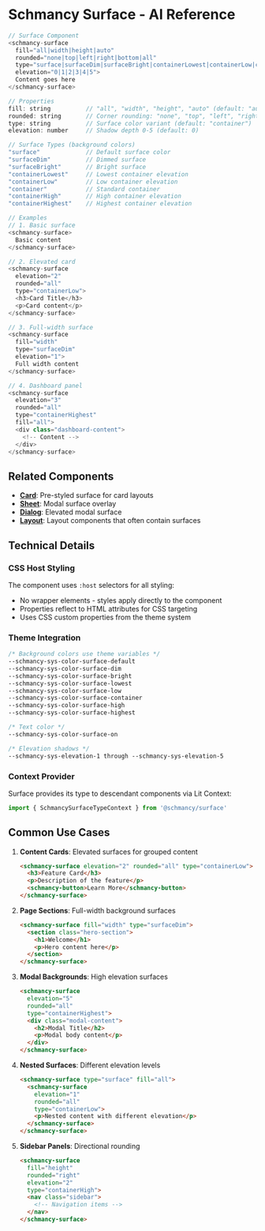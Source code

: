 # Schmancy Surface - AI Reference

```js
// Surface Component
<schmancy-surface
  fill="all|width|height|auto"
  rounded="none|top|left|right|bottom|all"
  type="surface|surfaceDim|surfaceBright|containerLowest|containerLow|container|containerHigh|containerHighest"
  elevation="0|1|2|3|4|5">
  Content goes here
</schmancy-surface>

// Properties
fill: string          // "all", "width", "height", "auto" (default: "auto")
rounded: string       // Corner rounding: "none", "top", "left", "right", "bottom", "all" (default: "none")
type: string          // Surface color variant (default: "container")
elevation: number     // Shadow depth 0-5 (default: 0)

// Surface Types (background colors)
"surface"             // Default surface color
"surfaceDim"          // Dimmed surface
"surfaceBright"       // Bright surface
"containerLowest"     // Lowest container elevation
"containerLow"        // Low container elevation
"container"           // Standard container
"containerHigh"       // High container elevation
"containerHighest"    // Highest container elevation

// Examples
// 1. Basic surface
<schmancy-surface>
  Basic content
</schmancy-surface>

// 2. Elevated card
<schmancy-surface 
  elevation="2" 
  rounded="all"
  type="containerLow">
  <h3>Card Title</h3>
  <p>Card content</p>
</schmancy-surface>

// 3. Full-width surface
<schmancy-surface 
  fill="width"
  type="surfaceDim"
  elevation="1">
  Full width content
</schmancy-surface>

// 4. Dashboard panel
<schmancy-surface
  elevation="3"
  rounded="all"
  type="containerHighest"
  fill="all">
  <div class="dashboard-content">
    <!-- Content -->
  </div>
</schmancy-surface>
```

## Related Components
- **[Card](./card.md)**: Pre-styled surface for card layouts
- **[Sheet](./sheet.md)**: Modal surface overlay
- **[Dialog](./dialog.md)**: Elevated modal surface
- **[Layout](./layout.md)**: Layout components that often contain surfaces

## Technical Details

### CSS Host Styling
The component uses `:host` selectors for all styling:
- No wrapper elements - styles apply directly to the component
- Properties reflect to HTML attributes for CSS targeting
- Uses CSS custom properties from the theme system

### Theme Integration
```css
/* Background colors use theme variables */
--schmancy-sys-color-surface-default
--schmancy-sys-color-surface-dim
--schmancy-sys-color-surface-bright
--schmancy-sys-color-surface-lowest
--schmancy-sys-color-surface-low
--schmancy-sys-color-surface-container
--schmancy-sys-color-surface-high
--schmancy-sys-color-surface-highest

/* Text color */
--schmancy-sys-color-surface-on

/* Elevation shadows */
--schmancy-sys-elevation-1 through --schmancy-sys-elevation-5
```

### Context Provider
Surface provides its type to descendant components via Lit Context:
```js
import { SchmancySurfaceTypeContext } from '@schmancy/surface'
```

## Common Use Cases

1. **Content Cards**: Elevated surfaces for grouped content
   ```html
   <schmancy-surface elevation="2" rounded="all" type="containerLow">
     <h3>Feature Card</h3>
     <p>Description of the feature</p>
     <schmancy-button>Learn More</schmancy-button>
   </schmancy-surface>
   ```

2. **Page Sections**: Full-width background surfaces
   ```html
   <schmancy-surface fill="width" type="surfaceDim">
     <section class="hero-section">
       <h1>Welcome</h1>
       <p>Hero content here</p>
     </section>
   </schmancy-surface>
   ```

3. **Modal Backgrounds**: High elevation surfaces
   ```html
   <schmancy-surface 
     elevation="5" 
     rounded="all" 
     type="containerHighest">
     <div class="modal-content">
       <h2>Modal Title</h2>
       <p>Modal body content</p>
     </div>
   </schmancy-surface>
   ```

4. **Nested Surfaces**: Different elevation levels
   ```html
   <schmancy-surface type="surface" fill="all">
     <schmancy-surface 
       elevation="1" 
       rounded="all" 
       type="containerLow">
       <p>Nested content with different elevation</p>
     </schmancy-surface>
   </schmancy-surface>
   ```

5. **Sidebar Panels**: Directional rounding
   ```html
   <schmancy-surface 
     fill="height" 
     rounded="right" 
     elevation="2"
     type="containerHigh">
     <nav class="sidebar">
       <!-- Navigation items -->
     </nav>
   </schmancy-surface>
   ```